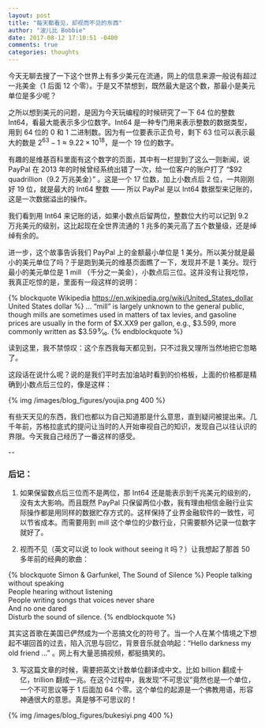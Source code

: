 ```yaml
---
layout: post
title: "每天都看见，却视而不见的东西"
author: "波儿比 Bobbie"
date: 2017-08-12 17:10:51 -0400
comments: true
categories: thoughts
---
```


今天无聊去搜了一下这个世界上有多少美元在流通，网上的信息来源一般说有超过一兆美金（1 后面 12 个零）。于是又不禁想到，既然最大是这个数，那最小是美元单位是多少呢？

<!--more-->

之所以想到美元的问题，是因为今天玩编程的时候研究了一下 64 位的整数 Int64，看最大能表示多少位数字。Int64 是一种专门用来表示整数的数据类型，用到 64 位的 0 和 1 二进制数。因为有一位要表示正负号，剩下 63 位可以表示最大的数是 $2^{63}-1 \approx 9.22
\times10^{18}$，是一个 19 位的数字。

有趣的是维基百科里面有这个数字的页面，其中有一栏提到了这么一则新闻，说 PayPal 在 2013 年的时候曾经系统出错了一次，给一位客户的账户打了 “\$92 quadrillion（9.2 万兆美金）” 。这是一个 17 位数，加上小数点后 2 位，一共刚刚好 19 位，就是最大的 Int64 整数 —— 所以 PayPal 是以 Int64 数据型来记账的，这是一次数据溢出的操作。

我们看到用 Int64 来记账的话，如果小数点后留两位，整数位大约可以记到 9.2 万兆美元的级别，这比起现在全世界流通的 1 兆多的美元高了五个数量级，还是绰绰有余的。

进一步，这个故事告诉我们 PayPal 上的金额最小单位是 1 美分。所以美分就是最小的美元单位了吗？于是跑到美元的维基页面瞧了一下，发现并不是 1 美分。现行最小的美元单位是 1 mill （千分之一美金），小数点后三位。这并没有让我吃惊，我真正吃惊的是，里面有一段这样的说明：

{% blockquote Wikipedia https://en.wikipedia.org/wiki/United_States_dollar United States dollar %}
... “mill” is largely unknown to the general public, though mills are sometimes used in matters of tax levies, and gasoline prices are usually in the form of \$X.XX9 per gallon, e.g., \$3.599, more commonly written as \$3.59 ⁹⁄₁₀.
{% endblockquote %}


读到这里，我不禁惊叹：这个东西我每天都见到，只不过我又理所当然地把它忽略了。

这段话在说什么呢？说的是我们平时去加油站时看到的价格板，上面的价格都是精确到小数点后三位的，像是这样：

{% img /images/blog_figures/youjia.png 400 %}

有些天天见的东西，我们也都以为自己知道那是什么意思，直到疑问被提出来。几千年前，苏格拉底式的提问让当时的人开始审视自己的知识，发现自己以往认识的界限。今天我自己经历了一番这样的感受。

--

### 后记：

1) 如果保留数点后三位而不是两位，那 Int64 还是能表示到千兆美元的级别的，没有太大影响。而且既然 PayPal 只保留两位小数，我有理由相信金融行业实际操作都是用同样的数据贮存方式的。这样保持了业界金融软件的一致性，可以节省成本。而需要用到 mill 这个单位的少数行业，只需要额外记录一位数字就好了。

2) 视而不见（英文可以说 to look without seeing it 吗？）让我想起了那首 50 多年前的经典的歌曲：

{% blockquote Simon & Garfunkel, The Sound of Silence %}
People talking without speaking  
People hearing without listening  
People writing songs that voices never share  
And no one dared  
Disturb the sound of silence. 
{% endblockquote %}

其实这首歌在美国已俨然成为一个恶搞文化的符号了。当一个人在某个情境之下想起不堪回首的过去，陷入沉思与回忆，背景音乐就会响起：“Hello darkness my old friend ...” 。网上有大量恶搞视频，都挺搞笑的。

3) 写这篇文章的时候，需要把英文计数单位翻译成中文。比如 billion 翻成十亿，trillion 翻成一兆。在这个过程中，我发现“不可思议”竟然也是一个单位，一个不可思议等于 1 后面加 64 个零。这个单位的起源是一个佛教用语，形容神通很大的意思。真是够不可思议的！

{% img /images/blog_figures/bukesiyi.png 400 %}
